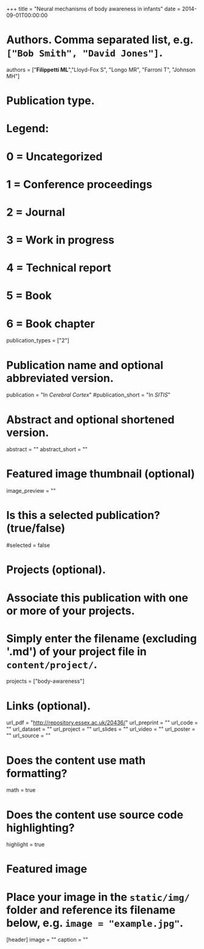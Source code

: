 +++
title = "Neural mechanisms of body awareness in infants"
date = 2014-09-01T00:00:00

# Authors. Comma separated list, e.g. `["Bob Smith", "David Jones"]`.
authors = ["**Filippetti ML**","Lloyd-Fox S", "Longo MR", "Farroni T", "Johnson MH"]

# Publication type.
# Legend:
# 0 = Uncategorized
# 1 = Conference proceedings
# 2 = Journal
# 3 = Work in progress
# 4 = Technical report
# 5 = Book
# 6 = Book chapter
publication_types = ["2"]

# Publication name and optional abbreviated version.
publication = "In *Cerebral Cortex*"
#publication_short = "In *SITIS*"

# Abstract and optional shortened version.
abstract = ""
abstract_short = ""

# Featured image thumbnail (optional)
image_preview = ""

# Is this a selected publication? (true/false)
#selected = false

# Projects (optional).
#   Associate this publication with one or more of your projects.
#   Simply enter the filename (excluding '.md') of your project file in `content/project/`.
projects = ["body-awareness"]

# Links (optional).
url_pdf = "http://repository.essex.ac.uk/20436/"
url_preprint = ""
url_code = ""
url_dataset = ""
url_project = ""
url_slides = ""
url_video = ""
url_poster = ""
url_source = ""

# Does the content use math formatting?
math = true

# Does the content use source code highlighting?
highlight = true

# Featured image
# Place your image in the `static/img/` folder and reference its filename below, e.g. `image = "example.jpg"`.
[header]
image = ""
caption = ""

